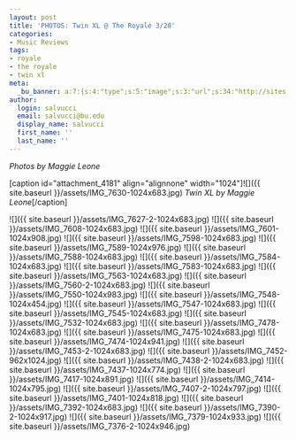 ```yaml
---
layout: post
title: 'PHOTOS: Twin XL @ The Royale 3/28'
categories:
- Music Reviews
tags:
- royale
- the royale
- twin xl
meta:
  _bu_banner: a:7:{s:4:"type";s:5:"image";s:3:"url";s:34:"http://sites.bu.edu/wtbu/files/2019/04/IMG_7453-2.jpg";s:3:"alt";s:0:"";s:7:"post_id";s:4:"4162";s:4:"html";s:0:"";s:8:"position";s:12:"contentWidth";s:7:"caption";s:0:"";}
author:
  login: salvucci
  email: salvucci@bu.edu
  display_name: salvucci
  first_name: ''
  last_name: ''
---
```

_Photos by Maggie Leone_

\[caption id="attachment\_4181" align="alignnone" width="1024"\]![]({{ site.baseurl }}/assets/IMG_7630-1024x683.jpg) _Twin XL by Maggie Leone_\[/caption\]

![]({{ site.baseurl }}/assets/IMG_7627-2-1024x683.jpg) ![]({{ site.baseurl }}/assets/IMG_7608-1024x683.jpg) ![]({{ site.baseurl }}/assets/IMG_7601-1024x908.jpg) ![]({{ site.baseurl }}/assets/IMG_7598-1024x683.jpg) ![]({{ site.baseurl }}/assets/IMG_7589-1024x976.jpg) ![]({{ site.baseurl }}/assets/IMG_7588-1024x683.jpg) ![]({{ site.baseurl }}/assets/IMG_7584-1024x683.jpg) ![]({{ site.baseurl }}/assets/IMG_7583-1024x683.jpg) ![]({{ site.baseurl }}/assets/IMG_7563-1024x683.jpg) ![]({{ site.baseurl }}/assets/IMG_7560-2-1024x683.jpg) ![]({{ site.baseurl }}/assets/IMG_7550-1024x983.jpg) ![]({{ site.baseurl }}/assets/IMG_7548-1024x454.jpg) ![]({{ site.baseurl }}/assets/IMG_7547-1024x683.jpg) ![]({{ site.baseurl }}/assets/IMG_7545-1024x683.jpg) ![]({{ site.baseurl }}/assets/IMG_7532-1024x683.jpg) ![]({{ site.baseurl }}/assets/IMG_7478-1024x683.jpg) ![]({{ site.baseurl }}/assets/IMG_7475-1024x683.jpg) ![]({{ site.baseurl }}/assets/IMG_7474-1024x941.jpg) ![]({{ site.baseurl }}/assets/IMG_7453-2-1024x683.jpg) ![]({{ site.baseurl }}/assets/IMG_7452-962x1024.jpg) ![]({{ site.baseurl }}/assets/IMG_7438-2-1024x683.jpg) ![]({{ site.baseurl }}/assets/IMG_7437-1024x774.jpg) ![]({{ site.baseurl }}/assets/IMG_7417-1024x891.jpg) ![]({{ site.baseurl }}/assets/IMG_7414-1024x795.jpg) ![]({{ site.baseurl }}/assets/IMG_7407-2-1024x797.jpg) ![]({{ site.baseurl }}/assets/IMG_7401-1024x818.jpg) ![]({{ site.baseurl }}/assets/IMG_7392-1024x683.jpg) ![]({{ site.baseurl }}/assets/IMG_7390-2-1024x917.jpg) ![]({{ site.baseurl }}/assets/IMG_7379-1024x933.jpg) ![]({{ site.baseurl }}/assets/IMG_7376-2-1024x946.jpg)